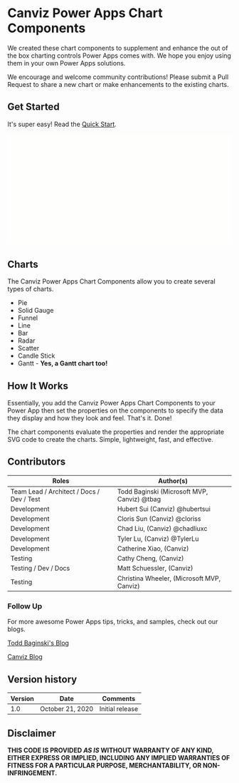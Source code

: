 # Canviz Power Apps Chart Components

We created these chart components to supplement and enhance the out of the box charting controls Power Apps comes with.  We hope you enjoy using them in your own Power Apps solutions.

We encourage and welcome community contributions!  Please submit a Pull Request to share a new chart or make enhancements to the existing charts.

## Get Started

It's super easy!  Read the <a href="https://ogcanviz.github.io/ChartComponents/#/" target="_blank">Quick Start</a>.

![Canviz Power Apps Chart Components Animated GIF](/docs/images/Charts.gif)

## Charts

The Canviz Power Apps Chart Components allow you to create several types of charts.

- Pie
- Solid Gauge
- Funnel
- Line
- Bar
- Radar
- Scatter
- Candle Stick
- Gantt - **Yes, a Gantt chart too!**

## How It Works

Essentially, you add the Canviz Power Apps Chart Components to your Power App then set the properties on the components to specify the data they display and how they look and feel.  That's it.  Done!

The chart components evaluate the properties and render the appropriate SVG code to create the charts.  Simple, lightweight, fast, and effective.

## Contributors ##
| Roles                                    		| Author(s)                                			|
| ------------------------------------------- | ------------------------------------------------- |
| Team Lead / Architect / Docs / Dev / Test    | Todd Baginski (Microsoft MVP, Canviz) @tbag		|
| Development                            			| Hubert Sui (Canviz) @hubertsui  						|
| Development                            			| Cloris Sun (Canviz) @cloriss 						|
| Development                                 | Chad Liu, (Canviz) @chadliuxc   					|
| Development                                 | Tyler Lu, (Canviz) @TylerLu    					|
| Development                                 | Catherine Xiao, (Canviz)    					|
| Testing                                  		| Cathy Cheng, (Canviz)    					|
| Testing / Dev / Docs       | Matt Schuessler, (Canviz)    					|
| Testing                        | Christina Wheeler, (Microsoft MVP, Canviz)    					|

### Follow Up

For more awesome Power Apps tips, tricks, and samples, check out our blogs.

[Todd Baginski's Blog](http://www.toddbaginski.com/blog)

[Canviz Blog](http://www.canviz.com)

## Version history ##

| Version | Date          		| Comments        |
| ------- | ------------------- | --------------- |
| 1.0     | October 21, 2020 	| Initial release |

## Disclaimer ##
**THIS CODE IS PROVIDED *AS IS* WITHOUT WARRANTY OF ANY KIND, EITHER EXPRESS OR IMPLIED, INCLUDING ANY IMPLIED WARRANTIES OF FITNESS FOR A PARTICULAR PURPOSE, MERCHANTABILITY, OR NON-INFRINGEMENT.**
